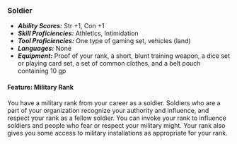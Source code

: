 ### Soldier
- ***Ability Scores:*** Str +1, Con +1
- ***Skill Proficiencies:*** Athletics, Intimidation
- ***Tool Proficiencies:*** One type of gaming set, vehicles (land)
- ***Languages:*** None
- ***Equipment:*** Proof of your rank, a short, blunt training weapon, a dice set or playing card set, a set of common clothes, and a belt pouch containing 10 gp

#### Feature: Military Rank
You have a military rank from your career as a soldier. Soldiers who are a part of your organization recognize your authority and influence, and respect your rank as a fellow soldier. You can invoke your rank to influence soldiers and people who fear or respect your military might. Your rank also gives you some access to military installations as appropriate for your rank.